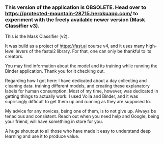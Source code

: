 ### This version of the application is OBSOLETE. Head over to https://protected-mountain-28715.herokuapp.com/ to experiment with the freely available newer version (Mask Classifier v3).

This is the Mask Classifier (v2). 

It was build as a project of https://fast.ai course v4, and it uses many high-level levers of the fastai2 library. For that, one can only be thankful to its creators.

You may find information about the model and its training while running the Binder application. Thank you for it checking out.


Regarding how I got here:
I have dedicated about a day collecting and cleaning data. training different models, and creating these explanatory labels for human consumption. Most of my time, however, was 
dedicated in getting things to actually work: I used Voila and Binder, and it was suprisingly difficult to get them up and running as they are supposed to.

My advice for any novices, being one of them, is to not give up. Always be tenacious and consistent. Reach out when you need help and Google, being your friend, will have 
something in store for you. 

A huge shoutout to all those who have made it easy to understand deep learning and use it to produce value.
